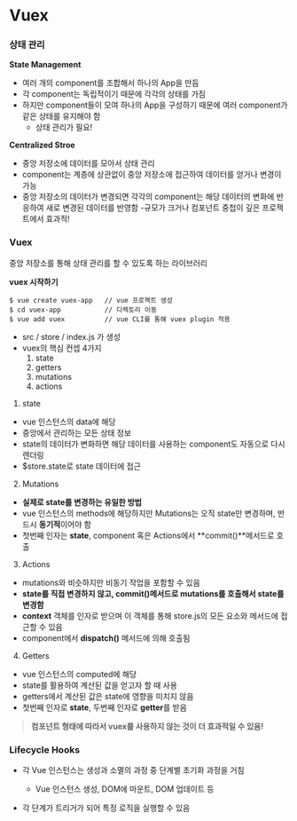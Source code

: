 # Vuex

### 상태 관리
**State Management**
- 여러 개의 component를 조합해서 하나의 App을 만듬
- 각 component는 독립적이기 때문에 각각의 상태를 가짐
- 하지만 component들이 모여 하나의 App을 구성하기 때문에 여러 component가 같은 상태를 유지해야 함
  - 상태 관리가 필요!

**Centralized Stroe**
- 중앙 저장소에 데이터를 모아서 상태 관리
- component는 계층에 상관없이 중앙 저장소에 접근하여 데이터를 얻거나 변경이 가능
- 중앙 저장소의 데이터가 변경되면 각각의 component는 해당 데이터의 변화에 반응하여 새로 변경된 데이터를 반영함
-규모가 크거나 컴포넌트 중첩이 깊은 프로젝트에서 효과적!

### Vuex

중앙 저장소를 통해 상태 관리를 할 수 있도록 하는 라이브러리

**vuex 시작하기**
```
$ vue create vuex-app   // vue 프로젝트 생성
$ cd vuex-app           // 디렉토리 이동
$ vue add vuex          // vue CLI를 통해 vuex plugin 적용
```

- src / store / index.js 가 생성
- vuex의 핵심 컨셉 4가지
  1. state 
  2. getters 
  3. mutations 
  4. actions 

1. state
  - vue 인스턴스의 data에 해당
  - 중앙에서 관리하는 모든 상태 정보
  - state의 데이터가 변화하면 해당 데이터를 사용하는 component도 자동으로 다시 렌더링
  - $store.state로 state 데이터에 접근

2. Mutations
  - **실제로 state를 변경하는 유일한 방법**
  - vue 인스턴스의 methods에 해당하지만 Mutations는 오직 state만 변경하며, 반드시 **동기적**이어야 함
  - 첫번째 인자는 **state**, component 혹은 Actions에서 **commit()**메서드로 호출

3. Actions
- mutations와 비슷하지만 비동기 작업을 포함할 수 있음
- **state를 직접 변경하지 않고, commit()메서드로 mutations를 호출해서 state를 변경함**
- **context** 객체를 인자로 받으며 이 객체를 통해 store.js의 모든 요소와 메서드에 접근할 수 있음
- component에서 **dispatch()** 메서드에 의해 호출됨


4. Getters
- vue 인스턴스의 computed에 해당
- state를 활용하여 계산된 값을 얻고자 할 때 사용
- getters에서 계산된 값은 state에 영향을 미치지 않음
- 첫번째 인자로 **state**, 두번째 인자로 **getter**를 받음

>**컴포넌트 형태에 따라서 vuex를 사용하지 않는 것이 더 효과적일 수 있음!**


### Lifecycle Hooks
- 각 Vue 인스턴스는 생성과 소멸의 과정 중 단계별 초기화 과정을 거침
  - Vue 인스턴스 생성, DOM에 마운트, DOM 업데이트 등

- 각 단계가 트리거가 되어 특정 로직을 실행할 수 있음
